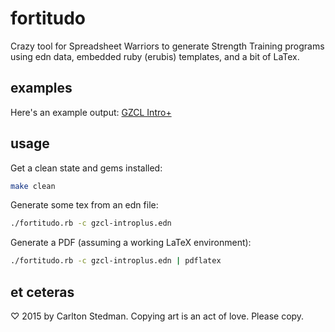 # fortitudo

Crazy tool for Spreadsheet Warriors to generate Strength Training programs using edn data, embedded ruby (erubis) templates, and a bit of LaTex.

## examples

Here's an example output: [GZCL Intro+](https://drive.google.com/a/dyn.com/file/d/0B7W-DkIiFiYvOHdfY1hlN3FYMnc/view)

## usage

Get a clean state and gems installed:

```bash
make clean
```

Generate some tex from an edn file:

```bash
./fortitudo.rb -c gzcl-introplus.edn
```

Generate a PDF (assuming a working LaTeX environment):

```bash
./fortitudo.rb -c gzcl-introplus.edn | pdflatex
```

## et ceteras

♡ 2015 by Carlton Stedman. Copying art is an act of love. Please copy.
